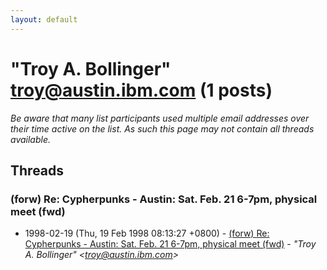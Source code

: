 ```yaml
---
layout: default
---
```


# "Troy A. Bollinger" <troy@austin.ibm.com> (1 posts)

_Be aware that many list participants used multiple email addresses over their time active on the list. As such this page may not contain all threads available._

## Threads

### (forw) Re: Cypherpunks - Austin: Sat. Feb. 21 6-7pm, physical meet (fwd)
+ 1998-02-19 (Thu, 19 Feb 1998 08:13:27 +0800) - [(forw) Re: Cypherpunks - Austin: Sat. Feb. 21 6-7pm, physical meet (fwd)](/archive/1998/02/5538cdbe901d9d97ae6e59f15ee0905a84e7a45c42111a15f756049ccac72fb6) - _"Troy A. Bollinger" \<troy@austin.ibm.com\>_

